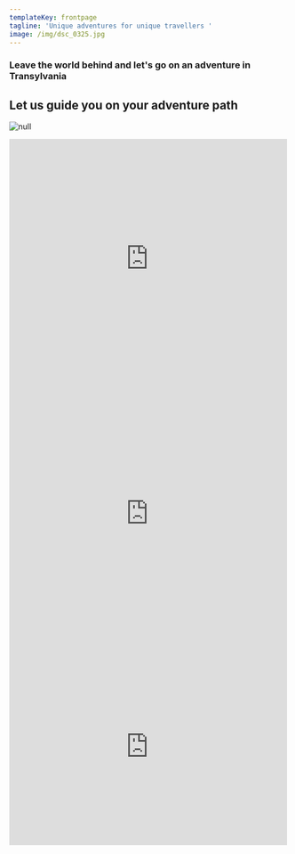 ```yaml
---
templateKey: frontpage
tagline: 'Unique adventures for unique travellers '
image: /img/dsc_0325.jpg
---
```

### Leave the world behind and let's go on an adventure in Transylvania

## Let us guide you on your adventure path

![null](/img/my-post-8-.png)

<form></form>

<slider>
<iframe src="https://www.facebook.com/plugins/post.php?href=https%3A%2F%2Fwww.facebook.com%2Fsiemanko11%2Fposts%2F1628853980479688%3A0&width=500" width="500" height="430" style="border:none;overflow:hidden" scrolling="no" frameborder="0" allowTransparency="true" allow="encrypted-media"></iframe>
<iframe src="https://www.facebook.com/plugins/post.php?href=https%3A%2F%2Fwww.facebook.com%2Fasger.eller%2Fposts%2F10155818087077655%3A0&width=500" width="500" height="485" style="border:none;overflow:hidden" scrolling="no" frameborder="0" allowTransparency="true" allow="encrypted-media"></iframe>
<iframe src="https://www.facebook.com/plugins/post.php?href=https%3A%2F%2Fwww.facebook.com%2Fthomas.m.ivarsson%2Fposts%2F10156406674553055%3A0&width=500" width="500" height="354" style="border:none;overflow:hidden" scrolling="no" frameborder="0" allowTransparency="true" allow="encrypted-media"></iframe>
</slider>

<form></form>
